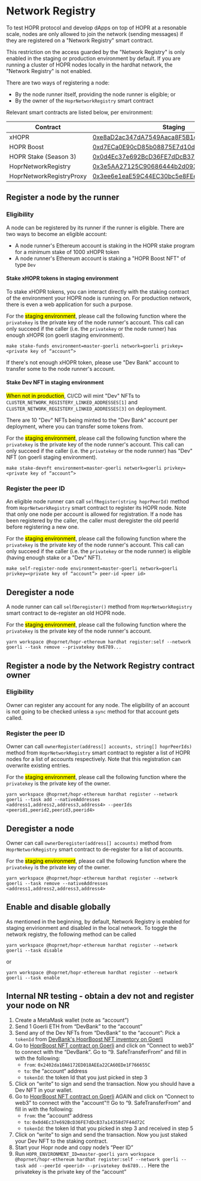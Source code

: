 # Network Registry

To test HOPR protocol and develop dApps on top of HOPR at a resonable scale, nodes are only allowed to join the network (sending messages) if they are registered on a "Network Registry" smart contract.

This restriction on the access guarded by the "Network Registry" is only enabled in the staging or production environment by default. If you are running a cluster of HOPR nodes locally in the hardhat network, the "Network Registry" is not enabled.

There are two ways of registering a node:

- By the node runner itself, providing the node runner is eligible; or
- By the owner of the `HoprNetworkRegistry` smart contract

Relevant smart contracts are listed below, per environment:

| Contract                 | Staging                                                                                                                      | Production                                                                                                                           |
| ------------------------ | ---------------------------------------------------------------------------------------------------------------------------- | ------------------------------------------------------------------------------------------------------------------------------------ |
| xHOPR                    | [0xe8aD2ac347dA7549Aaca8F5B1c5Bf979d85bC78F](https://goerli.etherscan.io/token/0xe8aD2ac347dA7549Aaca8F5B1c5Bf979d85bC78F)   | [0xD057604A14982FE8D88c5fC25Aac3267eA142a08](https://blockscout.com/xdai/mainnet/address/0xD057604A14982FE8D88c5fC25Aac3267eA142a08) |
| HOPR Boost               | [0xd7ECa0E90cD85b08875E7d10d4D25B274C6CC549](https://goerli.etherscan.io/token/0xd7eca0e90cd85b08875e7d10d4d25b274c6cc549)   | [0x43d13D7B83607F14335cF2cB75E87dA369D056c7](https://blockscout.com/xdai/mainnet/address/0x43d13D7B83607F14335cF2cB75E87dA369D056c7) |
| HOPR Stake (Season 3)    | [0x0d4Ec37e692BcD36FE7dDcB37a14358d7F44d72C](https://goerli.etherscan.io/address/0x0d4Ec37e692BcD36FE7dDcB37a14358d7F44d72C) | [0xae933331ef0bE122f9499512d3ed4Fa3896DCf20](https://blockscout.com/xdai/mainnet/address/0xae933331ef0bE122f9499512d3ed4Fa3896DCf20) |
| HoprNetworkRegistry      | [0x3e5AA27125C90686444b2d093BFe9b843E82D2F5](https://goerli.etherscan.io/address/0x3e5AA27125C90686444b2d093BFe9b843E82D2F5) |                                                                                                                                      |
| HoprNetworkRegistryProxy | [0x3ee6e1eaE59C44EC30bc5e8FEeE587f95C9F2626](https://goerli.etherscan.io/address/0x3ee6e1eaE59C44EC30bc5e8FEeE587f95C9F2626) |                                                                                                                                      |

## Register a node by the runner

### Eligibility

A node can be registered by its runner if the runner is eligible. There are two ways to become an eligible account:

- A node runner's Ethereum account is staking in the HOPR stake program for a minimum stake of 1000 xHOPR token
- A node runner's Ethereum account is staking a "HOPR Boost NFT" of type `Dev`

#### Stake xHOPR tokens in staging environment

To stake xHOPR tokens, you can interact directly with the staking contract of the environment your HOPR node is running on. For production network, there is even a web application for such a purpose.

For the <mark>staging environment</mark>, please call the following function where the `privatekey` is the private key of the node runner's account. This call can only succeed if the caller (i.e. the `privatekey` or the node runner) has enough xHOPR (on goerli staging environment).

```
make stake-funds environment=master-goerli network=goerli privkey=<private key of “account”>
```

If there's not enough xHOPR token, please use "Dev Bank" account to transfer some to the node runner's account.

#### Stake Dev NFT in staging environment

<mark>When not in production</mark>, CI/CD will mint "Dev" NFTs to `CLUSTER_NETWORK_REGISTERY_LINKED_ADDRESSES[1]` and `CLUSTER_NETWORK_REGISTERY_LINKED_ADDRESSES[3]` on deployment.

There are 10 "Dev" NFTs being minted to the "Dev Bank" account per deployment, where you can transfer some tokens from.

For the <mark>staging environment</mark>, please call the following function where the `privatekey` is the private key of the node runner's account. This call can only succeed if the caller (i.e. the `privatekey` or the node runner) has "Dev" NFT (on goerli staging environment).

```
make stake-devnft environment=master-goerli network=goerli privkey=<private key of “account”>
```

### Register the peer ID

An eligible node runner can call `selfRegister(string hoprPeerId)` method from `HoprNetworkRegistry` smart contract to register its HOPR node. Note that only one node per account is allowed for registration. If a node has been registered by the caller, the caller must deregister the old peerId before registering a new one.

For the <mark>staging environment</mark>, please call the following function where the `privatekey` is the private key of the node runner's account. This call can only succeed if the caller (i.e. the `privatekey` or the node runner) is eligible (having enough stake or a "Dev" NFT).

```
make self-register-node environment=master-goerli network=goerli privkey=<private key of “account”> peer-id <peer id>
```

## Deregister a node

A node runner can call `selfDeregister()` method from `HoprNetworkRegistry` smart contract to de-register an old HOPR node.

For the <mark>staging environment</mark>, please call the following function where the `privatekey` is the private key of the node runner's account.

```
yarn workspace @hoprnet/hopr-ethereum hardhat register:self --network goerli --task remove --privatekey 0x6789...
```

## Register a node by the Network Registry contract owner

### Eligibility

Owner can register any account for any node. The eligibility of an account is not going to be checked unless a `sync` method for that account gets called.

### Register the peer ID

Owner can call `ownerRegister(address[] accounts, string[] hoprPeerIds)` method from `HoprNetworkRegistry` smart contract to register a list of HOPR nodes for a list of accounts respectively. Note that this registration can overwrite existing entries.

For the <mark>staging environment</mark>, please call the following function where the `privatekey` is the private key of the owner.

```
yarn workspace @hoprnet/hopr-ethereum hardhat register --network goerli --task add --nativeAddresses <address1,address2,address3,address4> --peerIds <peerid1,peerid2,peerid3,peerid4>
```

## Deregister a node

Owner can call `ownerDeregister(address[] accounts)` method from `HoprNetworkRegistry` smart contract to de-register for a list of accounts.

For the <mark>staging environment</mark>, please call the following function where the `privatekey` is the private key of the owner.

```
yarn workspace @hoprnet/hopr-ethereum hardhat register --network goerli --task remove --nativeAddresses <address1,address2,address3,address4>
```

## Enable and disable globally

As mentioned in the beginning, by default, Network Registry is enabled for staging envirionment and disabled in the local network.
To toggle the network registry, the following method can be called

```
yarn workspace @hoprnet/hopr-ethereum hardhat register --network goerli --task disable
```

or

```
yarn workspace @hoprnet/hopr-ethereum hardhat register --network goerli --task enable
```

## Internal NR testing - obtain a dev not and register your node on NR

1. Create a MetaMask wallet (note as “account”)
2. Send 1 Goerli ETH from “DevBank” to the “account”
3. Send any of the Dev NFTs from “DevBank” to the “account”: Pick a `tokenId` from [DevBank's HoprBoost NFT inventory on Goerli](https://goerli.etherscan.io/token/0xd7eca0e90cd85b08875e7d10d4d25b274c6cc549?a=0x2402da10A6172ED018AEEa22CA60EDe1F766655C)
4. Go to [HoprBoost NFT contract on Goerli](https://goerli.etherscan.io/address/0xd7eca0e90cd85b08875e7d10d4d25b274c6cc549#writeContract) and click on “Connect to web3” to connect with the “DevBank”. Go to “9. SafeTransferFrom” and fill in with the following:
   - `from`: `0x2402da10A6172ED018AEEa22CA60EDe1F766655C`
   - `to`: the “account“ address
   - `tokenId`: the token Id that you just picked in step 3
5. Click on “write” to sign and send the transaction. Now you should have a Dev NFT in your wallet.
6. Go to [HoprBoost NFT contract on Goerli](https://goerli.etherscan.io/address/0xd7eca0e90cd85b08875e7d10d4d25b274c6cc549#writeContract) AGAIN and click on “Connect to web3” to connect with the "account"!! Go to “9. SafeTransferFrom” and fill in with the following:
   - `from`: the “account“ address
   - `to`: `0x0d4Ec37e692BcD36FE7dDcB37a14358d7F44d72C`
   - `tokenId`: the token Id that you picked in step 3 and received in step 5
7. Click on “write” to sign and send the transaction. Now you just staked your Dev NFT to the staking contract.
8. Start your Hopr node and copy node’s “Peer ID”
9. Run `HOPR_ENVIRONMENT_ID=master-goerli yarn workspace @hoprnet/hopr-ethereum hardhat register:self --network goerli --task add --peerId <peerid> --privatekey 0x6789...` Here the privatekey is the private key of the “account”

